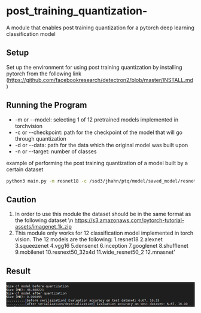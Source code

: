 # post_training_quantization-
A module that enables post training quantization for a pytorch deep learning classification model 
## Setup
Set up the environment for using post training quantization by installing pytorch from the following link
(https://github.com/facebookresearch/detectron2/blob/master/INSTALL.md) 

## Running the Program
- -m  or --model: selecting 1 of 12 pretrained models implemented in torchvision   
- -c or --checkpoint: path for the checkpoint of the model that will go through quantization   
- -d or --data: path for the data which the original model was built upon   
- -n or --target: number of classes   
 
example of performing the post training quantization of a model built by a certain dataset 
```bash
python3 main.py -m resnet18 -c /ssd3/jhahn/ptq/model/saved_model/resnet18-model1.pth -d /ssd3/jhahn/ptq/data/imagenet_1k/ -n 1000
```
## Caution
1. In order to use this module the dataset should be in the same format as the following dataset \n 
https://s3.amazonaws.com/pytorch-tutorial-assets/imagenet_1k.zip
2. This module only works for 12 classification model implemented in torch vision. 
The 12 models are the following:
1.resnet18 
2.alexnet 
3.squeezenet 
4.vgg16 
5.densenet 
6.inception 
7.googlenet 
8.shufflenet 
9.mobilenet 
10.resnext50_32x4d 
11.wide_resnet50_2 
12.mnasnet'

## Result
![result](result.PNG)

